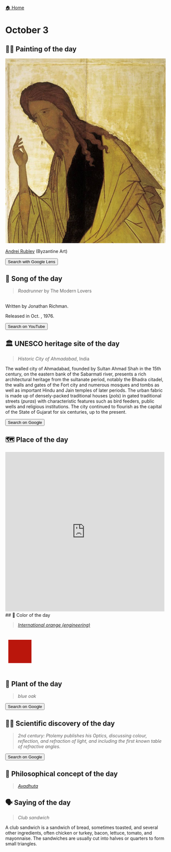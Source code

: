 
[🏠 Home](../../index.md)

# October 3

## 🧑‍🎨 Painting of the day

<img width="600" src="../img/Andrei_Rublev_3.jpg">

[Andrei Rublev](http://en.wikipedia.org/wiki/Andrei_Rublev) (Byzantine Art)

<button class="btn btn-success"
onclick=" window.open('https://lens.google.com/uploadbyurl?url=https://iretes.github.io/one-a-day/data/img/Andrei_Rublev_3.jpg','_blank')">
Search with Google Lens
</button>

## 🎼 Song of the day

> *Roadrunner*
by The Modern Lovers

<br />Written by Jonathan Richman.

Released in Oct. , 1976.

<button class="btn btn-success"
onclick=" window.open('http://www.youtube.com/search?q=Roadrunner by The Modern Lovers','_blank')">
Search on YouTube
</button>

## 🏛️ UNESCO heritage site of the day

> *Historic City of Ahmadabad*, India

<p>The walled city of Ahmadabad, founded by Sultan Ahmad Shah in the 15th century, on the eastern bank of the Sabarmati river, presents a rich architectural heritage from the sultanate period, notably the Bhadra citadel, the walls and gates of the Fort city and numerous mosques and tombs as well as important Hindu and Jain temples of later periods. The urban fabric is made up of densely-packed traditional houses (<em>pols</em>) in gated traditional streets (<em>puras</em>) with characteristic features such as bird feeders, public wells and religious institutions. The city continued to flourish as the capital of the State of Gujarat for six centuries, up to the present.</p>
<span></span>

<button class="btn btn-success"
onclick=" window.open('http://www.google.com/search?q=Historic City of Ahmadabad','_blank')">
Search on Google
</button>

## 🗺️ Place of the day

<iframe
src="https://www.mapcrunch.com"
name="mapcrunch"
width="500"
height="500"
allowTransparency="true"
scrolling="no"
frameborder="0"
>
</iframe>
## 🎨 Color of the day

> *[International orange (engineering)](https://en.wikipedia.org/wiki/International_orange#International_orange_(Engineering))*

<div style="color:#BA160C; font-size: 100px;">&#9632;</div>

## 🌿 Plant of the day

> *blue oak*

<button class="btn btn-success"
onclick=" window.open('http://www.google.com/search?q=blue oak','_blank')">
Search on Google
</button>

## 🧑‍🔬 Scientific discovery of the day

> *2nd century: Ptolemy publishes his Optics, discussing colour, reflection, and refraction of light, and including the first known table of refractive angles.*

<button class="btn btn-success"
onclick=" window.open('http://www.google.com/search?q=2nd century: Ptolemy publishes his Optics, discussing colour, reflection, and refraction of light, and including the first known table of refractive angles.','_blank')"> 
Search on Google
</button>

## 💭 Philosophical concept of the day

> *[Avadhuta](https://en.wikipedia.org/wiki/Avadhuta)*

## 🗣️ Saying of the day

> *Club sandwich*

A club sandwich is a sandwich of bread, sometimes toasted, and several other ingredients, often chicken or turkey,  bacon, lettuce, tomato, and mayonnaise. The sandwiches are usually cut into halves or quarters to form small triangles.
